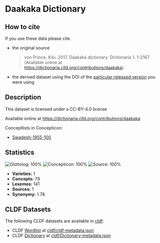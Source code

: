 # Daakaka Dictionary

## How to cite

If you use these data please cite
- the original source
  > von Prince, Kilu. 2017. Daakaka dictionary. Dictionaria 1. 1-2167 (Available online at https://dictionaria.clld.org/contributions/daakaka)
- the derived dataset using the DOI of the [particular released version](../../releases/) you were using

## Description


This dataset is licensed under a CC-BY-4.0 license

Available online at https://dictionaria.clld.org/contributions/daakaka


Conceptlists in Concepticon:
- [Swadesh-1955-100](https://concepticon.clld.org/contributions/Swadesh-1955-100)
## Statistics


![Glottolog: 100%](https://img.shields.io/badge/Glottolog-100%25-brightgreen.svg "Glottolog: 100%")
![Concepticon: 100%](https://img.shields.io/badge/Concepticon-100%25-brightgreen.svg "Concepticon: 100%")
![Source: 100%](https://img.shields.io/badge/Source-100%25-brightgreen.svg "Source: 100%")

- **Varieties:** 1
- **Concepts:** 79
- **Lexemes:** 141
- **Sources:** 1
- **Synonymy:** 1.78

## CLDF Datasets

The following CLDF datasets are available in [cldf](cldf):

- CLDF [Wordlist](https://github.com/cldf/cldf/tree/master/modules/Wordlist) at [cldf/cldf-metadata.json](cldf/cldf-metadata.json)
- CLDF [Dictionary](https://github.com/cldf/cldf/tree/master/modules/Dictionary) at [cldf/Dictionary-metadata.json](cldf/Dictionary-metadata.json)